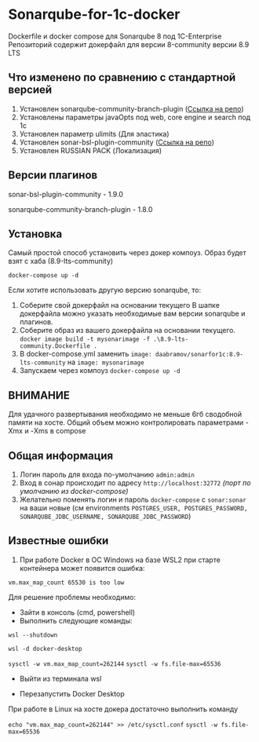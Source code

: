 # Sonarqube-for-1c-docker

Dockerfile и docker compose для Sonarqube 8 под 1C-Enterprise
Репозиторий содержит докерфайл для версии 8-community версии 8.9 LTS


## Что изменено по сравнению с стандартной версией

1. Установлен sonarqube-community-branch-plugin ([Ссылка на репо](https://github.com/mc1arke/sonarqube-community-branch-plugin "Ссылка на репо"))
2. Установлены параметры javaOpts под web, core engine и search под 1с
3. Установлен параметр ulimits (Для эластика)
4. Установлен sonar-bsl-plugin-community ([Ссылка на репо](https://github.com/1c-syntax/sonar-bsl-plugin-community "Ссылка на репо"))
5. Установлен RUSSIAN PACK (Локализация)

## Версии плагинов

sonar-bsl-plugin-community - 1.9.0

sonarqube-community-branch-plugin - 1.8.0

## Установка

Самый простой способ установить через докер компоуз. Образ будет взят с хаба (8.9-lts-community)

```docker-compose up -d```

Если хотите использовать другую версию sonarqube, то:

1. Соберите свой докерфайл на основании текущего
В шапке докерфайла можно указать необходимые вам версии sonarqube и плагинов.
2. Соберите образ из вашего докерфайла на основании текущего.
```docker image build -t mysonarimage -f .\8.9-lts-community.Dockerfile .```
3. В docker-compose.yml заменить
```image: daabramov/sonarfor1c:8.9-lts-community``` на ```image: mysonarimage```
4. Запускаем через компоуз
```docker-compose up -d```

## ВНИМАНИЕ

Для удачного развертывания необходимо не меньше 6гб сводобной памяти на хосте.
Общий объем можно контролировать параметрами -Xmx и -Xms в compose

## Общая информация
1) Логин пароль для входа по-умолчанию ```admin:admin```
2) Вход в сонар происходит по адресу ```http://localhost:32772``` *(порт по умолчанию из docker-compose)*
3) Желательно поменять логин и пароль ```docker-compose``` с ```sonar:sonar``` на ваши новые (см environments ```POSTGRES_USER, POSTGRES_PASSWORD, SONARQUBE_JDBC_USERNAME, SONARQUBE_JDBC_PASSWORD```)

## Известные ошибки

1. При работе Docker в ОС Windows на базе WSL2 при старте контейнера может появится ошибка:

```vm.max_map_count 65530 is too low```

Для решение проблемы необходимо:

- Зайти в консоль (cmd, powershell)
- Выполнить следующие команды:

```wsl --shutdown```

```wsl -d docker-desktop```

```sysctl -w vm.max_map_count=262144```
```sysctl -w fs.file-max=65536```

- Выйти из терминала wsl

- Перезапустить Docker Desktop

При работе в Linux на хосте докера достаточно выполнить команду

```echo "vm.max_map_count=262144" >> /etc/sysctl.conf```
```sysctl -w fs.file-max=65536```
